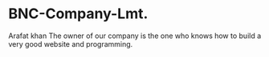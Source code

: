 # BNC-Company-Lmt.
Arafat khan The owner of our company is the one who knows how to build a very good website and programming.
